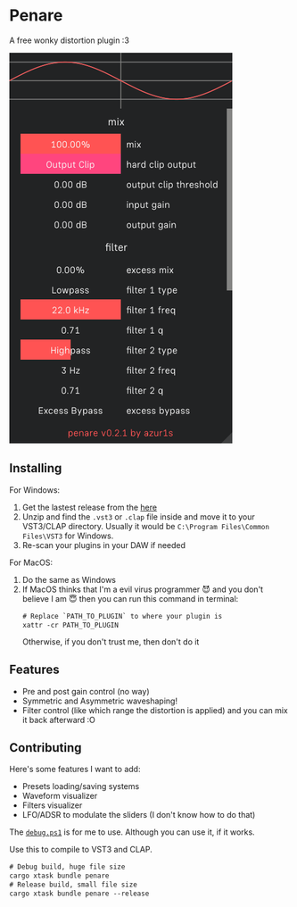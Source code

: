# Penare

A free wonky distortion plugin :3

![UI](assets/ui_0.2.1.png)

## Installing
For Windows:
1. Get the lastest release from the [here](https://github.com/azur1s/penare/releases)
2. Unzip and find the `.vst3` or `.clap` file inside and move it to your VST3/CLAP directory. Usually it would be `C:\Program Files\Common Files\VST3` for Windows.
3. Re-scan your plugins in your DAW if needed

For MacOS:
1. Do the same as Windows
2. If MacOS thinks that I'm a evil virus programmer 😈 and you don't believe I am 😇 then you can run this command in terminal:
    ```shell
    # Replace `PATH_TO_PLUGIN` to where your plugin is
    xattr -cr PATH_TO_PLUGIN
    ```
    Otherwise, if you don't trust me, then don't do it

## Features
- Pre and post gain control (no way)
- Symmetric and Asymmetric waveshaping!
- Filter control (like which range the distortion is applied) and you can mix it back afterward :O

## Contributing

Here's some features I want to add:
- Presets loading/saving systems
- Waveform visualizer
- Filters visualizer
- LFO/ADSR to modulate the sliders (I don't know how to do that)

The [`debug.ps1`](debug.ps1) is for me to use. Although you can use it, if it works.

Use this to compile to VST3 and CLAP.

```shell
# Debug build, huge file size
cargo xtask bundle penare
# Release build, small file size
cargo xtask bundle penare --release
```
